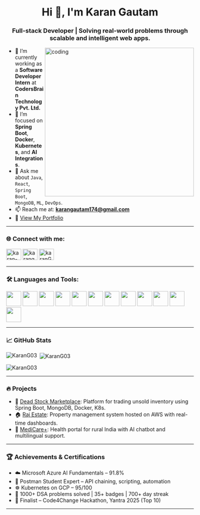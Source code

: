 <h1 align="center">Hi 👋, I'm Karan Gautam</h1>
<h3 align="center">Full-stack Developer | Solving real-world problems through scalable and intelligent web apps.</h3>

<img align="right" alt="coding" width="400" src="https://camo.githubusercontent.com/87af9a9fec730c94fc8b08eb21fa5ef6ab7831a67ba17bf8cc76696f6e4be1ef/68747470733a2f2f63646e2e6472696262626c652e636f6d2f75736572732f313138373833362f73637265656e73686f74732f363533393432392f70726f6772616d65722e676966">

- 🔭 I’m currently working as a **Software Developer Intern** at **CodersBrain Technology Pvt. Ltd.**
- 🌱 I’m focused on **Spring Boot**, **Docker**, **Kubernetes**, and **AI Integrations**.
- 💬 Ask me about `Java`, `React`, `Spring Boot`, `MongoDB`, `ML`, `DevOps`.
- 📫 Reach me at: **karangautam174@gmail.com**
- 📄 [View My Portfolio](https://karan-gautam-showcase.vercel.app/)

---

### 🌐 Connect with me:
<p align="left">
  <a href="https://www.linkedin.com/in/karan-gautam2834/" target="_blank"><img src="https://raw.githubusercontent.com/rahuldkjain/github-profile-readme-generator/master/src/images/icons/Social/linked-in-alt.svg" alt="karan-gautam" height="30" width="40" /></a>
  <a href="https://github.com/KaranG03" target="_blank"><img src="https://cdn.jsdelivr.net/npm/simple-icons@3.1.0/icons/github.svg" alt="karang03" height="30" width="40" /></a>
  <a href="https://leetcode.com/karanG_2834/" target="_blank"><img src="https://raw.githubusercontent.com/rahuldkjain/github-profile-readme-generator/master/src/images/icons/Social/leet-code.svg" alt="karanG_2834" height="30" width="40" /></a>
</p>

---

### 🛠️ Languages and Tools:

<p align="left">
  <img src="https://cdn.jsdelivr.net/gh/devicons/devicon/icons/java/java-original.svg" width="40" height="40"/>
  <img src="https://cdn.jsdelivr.net/gh/devicons/devicon/icons/python/python-original.svg" width="40" height="40"/>
  <img src="https://cdn.jsdelivr.net/gh/devicons/devicon/icons/javascript/javascript-original.svg" width="40" height="40"/>
  <img src="https://cdn.jsdelivr.net/gh/devicons/devicon/icons/react/react-original.svg" width="40" height="40"/>
  <img src="https://cdn.jsdelivr.net/gh/devicons/devicon/icons/spring/spring-original.svg" width="40" height="40"/>
  <img src="https://cdn.jsdelivr.net/gh/devicons/devicon/icons/nodejs/nodejs-original-wordmark.svg" width="40" height="40"/>
  <img src="https://cdn.jsdelivr.net/gh/devicons/devicon/icons/docker/docker-original.svg" width="40" height="40"/>
  <img src="https://cdn.jsdelivr.net/gh/devicons/devicon/icons/kubernetes/kubernetes-plain.svg" width="40" height="40"/>
  <img src="https://cdn.jsdelivr.net/gh/devicons/devicon/icons/mongodb/mongodb-original.svg" width="40" height="40"/>
  <img src="https://cdn.jsdelivr.net/gh/devicons/devicon/icons/mysql/mysql-original-wordmark.svg" width="40" height="40"/>
  <img src="https://cdn.jsdelivr.net/gh/devicons/devicon/icons/git/git-original.svg" width="40" height="40"/>
  <img src="https://cdn.jsdelivr.net/gh/devicons/devicon/icons/linux/linux-original.svg" width="40" height="40"/>
</p>

---

### 📈 GitHub Stats

<p>
  <img align="left" src="https://github-readme-stats.vercel.app/api/top-langs?username=KaranG03&show_icons=true&locale=en&layout=compact" alt="KaranG03" />
</p>

<p>&nbsp;<img align="center" src="https://github-readme-stats.vercel.app/api?username=KaranG03&show_icons=true&locale=en" alt="KaranG03" /></p>

<p><img align="center" src="https://github-readme-streak-stats.herokuapp.com/?user=KaranG03&" alt="KaranG03" /></p>

---

### 🔥 Projects

- 🚀 [Dead Stock Marketplace](https://github.com/KaranG03/deadboot): Platform for trading unsold inventory using Spring Boot, MongoDB, Docker, K8s.
- 🏠 [Raj Estate](https://github.com/KaranG03/RajEstate): Property management system hosted on AWS with real-time dashboards.
- 🏥 [MediCare+](https://github.com/KaranG03/medicare-plus): Health portal for rural India with AI chatbot and multilingual support.

---

### 🏆 Achievements & Certifications

- ☁️ Microsoft Azure AI Fundamentals – 91.8%
- 🔗 Postman Student Expert – API chaining, scripting, automation
- ☸️ Kubernetes on GCP – 95/100
- 🧠 1000+ DSA problems solved | 35+ badges | 700+ day streak
- 🏅 Finalist – Code4Change Hackathon, Yantra 2025 (Top 10)

---

